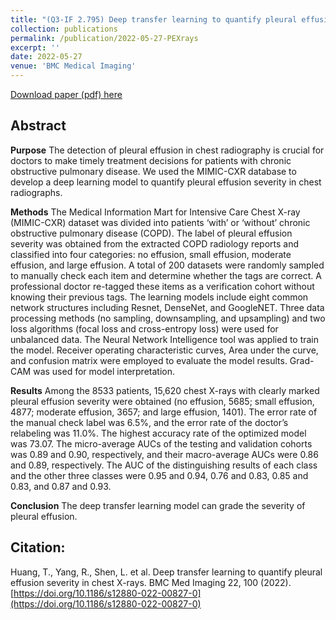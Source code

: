 ```yaml
---
title: "(Q3-IF 2.795) Deep transfer learning to quantify pleural effusion severity in chest X-rays"
collection: publications
permalink: /publication/2022-05-27-PEXrays
excerpt: ''
date: 2022-05-27
venue: 'BMC Medical Imaging'
---
```

[Download paper (pdf) here](http://huangtao36.github.io/files/TaoHuang_CXR.pdf)

## Abstract

**Purpose**
The detection of pleural effusion in chest radiography is crucial for doctors to make timely treatment decisions for patients with chronic obstructive pulmonary disease. We used the MIMIC-CXR database to develop a deep learning model to quantify pleural effusion severity in chest radiographs.

**Methods**
The Medical Information Mart for Intensive Care Chest X-ray (MIMIC-CXR) dataset was divided into patients ‘with’ or ‘without’ chronic obstructive pulmonary disease (COPD). The label of pleural effusion severity was obtained from the extracted COPD radiology reports and classified into four categories: no effusion, small effusion, moderate effusion, and large effusion. A total of 200 datasets were randomly sampled to manually check each item and determine whether the tags are correct. A professional doctor re-tagged these items as a verification cohort without knowing their previous tags. The learning models include eight common network structures including Resnet, DenseNet, and GoogleNET. Three data processing methods (no sampling, downsampling, and upsampling) and two loss algorithms (focal loss and cross-entropy loss) were used for unbalanced data. The Neural Network Intelligence tool was applied to train the model. Receiver operating characteristic curves, Area under the curve, and confusion matrix were employed to evaluate the model results. Grad-CAM was used for model interpretation.

**Results**
Among the 8533 patients, 15,620 chest X-rays with clearly marked pleural effusion severity were obtained (no effusion, 5685; small effusion, 4877; moderate effusion, 3657; and large effusion, 1401). The error rate of the manual check label was 6.5%, and the error rate of the doctor’s relabeling was 11.0%. The highest accuracy rate of the optimized model was 73.07. The micro-average AUCs of the testing and validation cohorts was 0.89 and 0.90, respectively, and their macro-average AUCs were 0.86 and 0.89, respectively. The AUC of the distinguishing results of each class and the other three classes were 0.95 and 0.94, 0.76 and 0.83, 0.85 and 0.83, and 0.87 and 0.93.

**Conclusion**
The deep transfer learning model can grade the severity of pleural effusion.



## Citation: 

Huang, T., Yang, R., Shen, L. et al. Deep transfer learning to quantify pleural effusion severity in chest X-rays. BMC Med Imaging 22, 100 (2022). [https://doi.org/10.1186/s12880-022-00827-0](https://doi.org/10.1186/s12880-022-00827-0)

